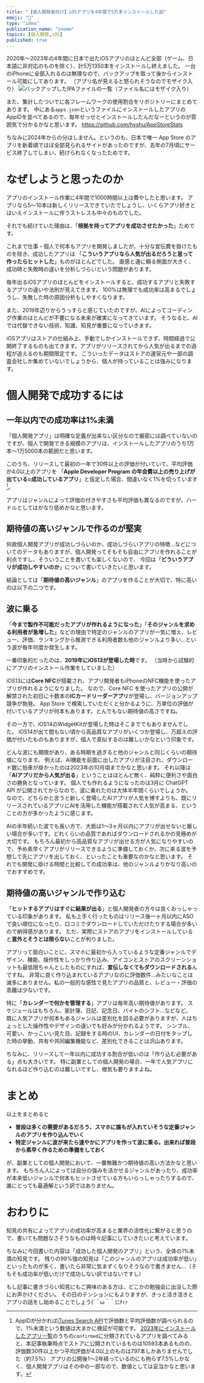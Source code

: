 ```yaml
---
title: "【個人開発者向け】iOSアプリを4年間で5万本インストールした話"
emoji: "🍎"
type: "idea"
publication_name: "zoome"
topics: [個人開発,iOS]
published: true
---
```


2020年〜2023年の4年間に日本で出たiOSアプリのほとんど全部（ゲーム、日本語に非対応のものを除く）、計5万1350本をインストールし終えました。
一台のiPhoneに全部入れるのは無理なので、バックアップを取って後からインストール可能にしてあります。
（アプリ名が見えると怒られそうなのでモザイク入り）
![バックアップしたIPAファイルの一覧（ファイル名にはモザイク入り）](/images/mjjs3aemt8.webp)

また、集計したついでに各フレームワークの使用割合をリポジトリーにまとめてあります。
中にある`apps.json`というファイルにインストールしたアプリのAppIDを並べてあるので、毎年せっせとインストールしたんだなーというのが雰囲気で分かるかなと思います。
https://github.com/hyshu/AppStoreStats

ちなみに2024年からの分はしません。というのも、日本で唯一 App Store のアプリを新着順でほぼ全部見られるサイトがあったのですが、去年の7月頃にサービス終了してしまい、続けられなくなったためです。

# なぜしようと思ったのか
アプリのインストール作業に4年間で1000時間以上は費やしたと思います。
アプリなら5〜10本は新しくリリースできていたでしょうし、いくらアプリ好きとはいえインストールに伴うストレスも中々のものでした。

それでも続けていた理由は、「**根拠を持ってアプリを成功させたかった**」ためです。

これまで仕事・個人で何本もアプリを開発しましたが、十分な宣伝費を掛けたものを除き、成功したアプリは
「**こういうアプリなら人気が出るだろうと思って作ったらヒットした**」ものがほとんどでした。
直感と運に頼る側面が大きく、成功時と失敗時の違いを分析しづらいという問題があります。

毎年出るiOSアプリのほとんどをインストールすると、成功するアプリと失敗するアプリの違いや法則が見えてきます。
100%は無理でも成功率は高まるでしょうし、失敗した時の原因分析もしやすくなります。

また、2019年辺りからうっすらと感じていたのですが、AIによってコーディング作業のほとんどが不要になる未来が確実になってきています。
そうなると、AIでは代替できない技術、知識、知見が重要になっていきます。

iOSアプリはストアの仕組み上、手動でしかインストールできず、時間経過で公開終了するものも出てきます。アプリがリリースされてから人気が出るまでの過程が追えるのも期間限定です。
こういったデータはストアの運営元や一部の調査会社しか集めていないでしょうから、個人が持っていることは強みになります。

# 個人開発で成功するには
## 一年以内での成功率は1%未満
「個人開発アプリ」は明確な定義が出来ない区分なので厳密には調べていないのですが、個人で開発できる規模のアプリは、インストールしたアプリのうち1万本〜1万5000本の範囲だと思います。

このうち、リリースして最初の一年で30件以上の評価が付いていて、平均評価が4.0以上のアプリを
「**Apple Developer Program の年会費以上の売り上げが出ている=成功しているアプリ**」と仮定した場合、間違いなく1%を切っています[^1]。

アプリはジャンルによって評価の付きやすさも平均評価も異なるのですが、ハードルとしてはかなり低めかなと思います。

## 期待値の高いジャンルで作るのが堅実

何故個人開発アプリが成功しづらいのか、成功しづらいアプリの特徴…などについてのデータもありますが、個人開発ってそもそも自由にアプリを作れることが利点ですし、そういうことを書いても楽しくないので、
今回は「**どういうアプリが成功しやすいのか**」について書いていきたいと思います。

結論としては「**期待値の高いジャンル**」のアプリを作ることが大切で、特に高いのは以下の二つです。

## 波に乗る
「**今まで製作不可能だったアプリが作れるようになった**」「**そのジャンルを求める利用者が急増した**」などの理由で特定のジャンルのアプリが一気に増え、レビュー、評価、ランキングから推測できる利用者数も他のジャンルより多い…という波が毎年何度か発生します。

一番印象的だったのは、**2019年にiOS13が登場した時**です。
（当時から試験的にアプリのインストール作業をしていました）

iOS13には**Core NFC**が搭載され、アプリ開発者もiPhoneのNFC機能を使ったアプリが作れるようになりました。
なので、Core NFC を使ったアプリの公開が解禁された初日に十数本の**ICカードリーダーアプリ**が登場し、バージョンアップ競争が勃発。
App Store で検索していただくと分かるように、万単位の評価が付いているアプリが何本もあります。とんでもない期待値の高さですね。

その一方で、iOS14のWidgetKitが登場した時はそこまででもありませんでした。
iOS14が出て間もない頃から高品質なアプリがいくつか登場し、万超えの評価が付いたものもありますが、個人で真似するのは難しいかなという印象です。

どんな波にも期限があり、ある時期を過ぎると他のジャンルと同じくらいの期待値になります。
例えば、AI機能を前面に出したアプリが注目され、ダウンロード数に拍車が掛かったのは2023年の10月頃までかなと思います。
それ以降は「**AIアプリだから人気が出る**」ということはほとんど無く、純粋に便利さや面白さの勝負となっています。
個人でも作れるようになったのは3月に ChatGPT API が公開されてからなので、波に乗れたのは大体半年間くらいでしょうか。
なので、どちらかと言うと新しく登場したAIアプリが人気を博すよりも、既にリリースされているアプリにAIを活用した機能が搭載されて人気が高まる、ということの方が多かったように感じます。

AIの半年続いた波でも長い方で、大抵は1〜3ヶ月以内にアプリが出せないと厳しい場合が多いです。どれくらいの品質であればダウンロードされるかの見極めが大切です。
もちろん最初から高品質なアプリが出せる方が人気になりやすいので、予め素早くアプリがリリースできるように準備しておくか、次に来る波を予想して先にアプリを出しておく、といったことも重要なのかなと思います。
それでも開発に掛ける時間と比較しての成功率は、他のジャンルよりかなり高いのでおすすめです。

## 期待値の高いジャンルで作り込む
「**ヒットするアプリはすぐに結果が出る**」と個人開発者の方々は良くおっしゃっている印象があります。
私も上手く行ったものはリリース後一ヶ月以内にASOで良い順位になったり、口コミでダウンロードしていただけたりする場合が多いので納得感があります。
ただ、実際にストアのアプリをインストールしていると**意外とそうとは限らない**ことが判りました。

アプリって面白いことに、スマホに最初から入っているような定番ジャンルでデザイン、機能、操作性をしっかり作り込み、アイコンとストアのスクリーンショットも最低限ちゃんとしたものにすれば、**宣伝しなくてもダウンロードされる**んですね。
非常に良く作り込まれているアプリなのに評価数件…みたいなことは滅多にありません。私の一般的な感性で見たアプリの品質と、レビュー・評価の乖離は少ないです。

特に「**カレンダーで何かを管理する**」アプリは毎年高い期待値があります。
スケジュールはもちろん、家計簿、日記、記念日、バイトのシフト…などなど。
既に人気アプリが何本もあるジャンルは差別化を図る必要がありますが、人はちょっとした操作性やデザインの違いでも好みが分かれるようです。
シンプル、可愛い、かっこいい見た目、記録をする時のUI、カレンダーの日付をタップした時の挙動、共有や共同編集機能など、差別化できることは沢山あります。

ちなみに、リリースして一年以内に成功する割合が低いのは「作り込む必要がある」点も大きいです。
特に副業としての個人開発の場合、一年で人気アプリになれるほど作り込むのは難しいですし、根気も要りますよね。

# まとめ
以上をまとめると
* **普段は多くの需要があるだろう、スマホに誰もが入れていそうな定番ジャンルのアプリを作り込んでいく**
* **特定ジャンルに波が来たら速やかにアプリを作って波に乗る。出来れば普段から素早く作るための準備をしておく**

が、副業としての個人開発において、一番無難かつ期待値の高い方法かなと思います。
もちろん人によっては自分の強みを活かせるジャンルがあったり、成功率が本来低いジャンルで何本もヒットさせている方もいらっしゃったりするので、誰にとっても最適解という訳ではありません。

# おわりに
知見の共有によってアプリの成功率が高まると業界の活性化に繋がると思うので、書いても問題なさそうなものは時々記事にしていきたいと考えています。

ちなみに今回書いた内容は「成功した個人開発のアプリ」という、全体の1%未満の知見です。
残りの99%強の知見は「このジャンルのアプリは成功率が低い」といったものが多く、書いたら非常に気まずくなりそうなので書きません…（そもそも成功率が低いだけで成功しない訳ではないですし）

もし記事に書きづらい知見にもご興味のある方は、どこかの勉強会に出没した際にお声かけください。
その日のテンションにもよりますが、きっと活き活きとアプリの話をし始めることでしょう(´＾ω＾｀)ﾆﾁｬｧ

[^1]:AppIDが分かれば[iTunes Search API](https://performance-partners.apple.com/search-api)で評価数と平均評価数が調べられるので、1%未満という数値は大まかに検証が可能です。
[2023年にインストールしたアプリ一覧](https://github.com/hyshu/AppStoreStats/blob/main/Japan/2023/apps.json)のうちの`confirmed`に分類されているアプリを調べてみると、本記事執筆時点でストアに公開されているものは10593本あるものの、評価数30件以上かつ平均評価が4.0以上のものは797本しかありませんでした（約7.5%）
アプリの公開後1〜2年経っているのにも拘らず7.5%しかなく、個人開発アプリはその中の一部なので、数値としては妥当かなと思います。